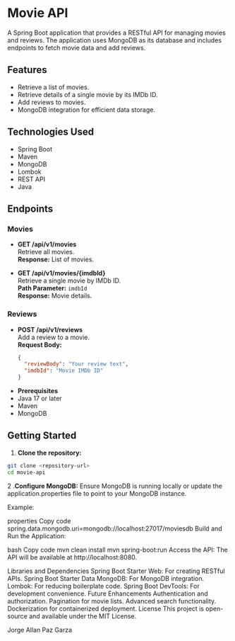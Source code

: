 # Movie API

A Spring Boot application that provides a RESTful API for managing movies and reviews. The application uses MongoDB as its database and includes endpoints to fetch movie data and add reviews.

## Features

- Retrieve a list of movies.
- Retrieve details of a single movie by its IMDb ID.
- Add reviews to movies.
- MongoDB integration for efficient data storage.

## Technologies Used

- Spring Boot
- Maven
- MongoDB
- Lombok
- REST API
- Java

## Endpoints

### Movies
- **GET /api/v1/movies**  
  Retrieve all movies.  
  **Response:** List of movies.

- **GET /api/v1/movies/{imdbId}**  
  Retrieve a single movie by IMDb ID.  
  **Path Parameter:** `imdbId`  
  **Response:** Movie details.

### Reviews
- **POST /api/v1/reviews**  
  Add a review to a movie.  
  **Request Body:**  
  ```json
  {
    "reviewBody": "Your review text",
    "imdbId": "Movie IMDb ID"
  }

- **Prerequisites**
- Java 17 or later
- Maven
- MongoDB

## Getting Started
1. **Clone the repository:**
```bash
git clone <repository-url>
cd movie-api
```

2 .**Configure MongoDB:**
Ensure MongoDB is running locally or update the application.properties file to point to your MongoDB instance.

Example:

properties
Copy code
spring.data.mongodb.uri=mongodb://localhost:27017/moviesdb
Build and Run the Application:

bash
Copy code
mvn clean install
mvn spring-boot:run
Access the API:
The API will be available at http://localhost:8080.

Libraries and Dependencies
Spring Boot Starter Web: For creating RESTful APIs.
Spring Boot Starter Data MongoDB: For MongoDB integration.
Lombok: For reducing boilerplate code.
Spring Boot DevTools: For development convenience.
Future Enhancements
Authentication and authorization.
Pagination for movie lists.
Advanced search functionality.
Dockerization for containerized deployment.
License
This project is open-source and available under the MIT License.

Jorge Allan Paz Garza
